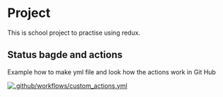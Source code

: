 # Project

This is school project to practise using redux.

## Status bagde and actions

Example how to make yml file and look how the actions work in Git Hub

[![.github/workflows/custom_actions.yml](https://github.com/Laura-Jarventie/DOGGIE_BAKERY/actions/workflows/custom_actions.yml/badge.svg)](https://github.com/Laura-Jarventie/DOGGIE_BAKERY/actions/workflows/custom_actions.yml)
